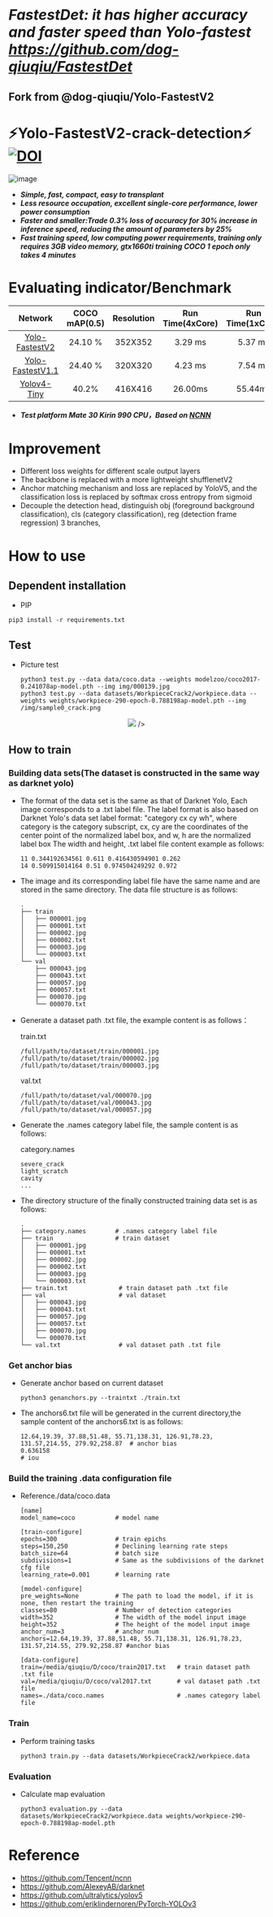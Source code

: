# ***FastestDet: it has higher accuracy and faster speed than Yolo-fastest https://github.com/dog-qiuqiu/FastestDet***
## Fork from @dog-qiuqiu/Yolo-FastestV2
# :zap:Yolo-FastestV2-crack-detection:zap:[![DOI](https://zenodo.org/badge/386585431.svg)](https://zenodo.org/badge/latestdoi/386585431)
![image](https://github.com/zero19970/Yolo-FastestV2-crack-dectection/blob/main/img/demo.png)
* ***Simple, fast, compact, easy to transplant***
* ***Less resource occupation, excellent single-core performance, lower power consumption***
* ***Faster and smaller:Trade 0.3% loss of accuracy for 30% increase in inference speed, reducing the amount of parameters by 25%***
* ***Fast training speed, low computing power requirements, training only requires 3GB video memory, gtx1660ti training COCO 1 epoch only takes 4 minutes***
# Evaluating indicator/Benchmark
Network|COCO mAP(0.5)|Resolution|Run Time(4xCore)|Run Time(1xCore)|FLOPs(G)|Params(M)
:---:|:---:|:---:|:---:|:---:|:---:|:---:
[Yolo-FastestV2](https://github.com/dog-qiuqiu/Yolo-FastestV2/tree/main/modelzoo)|24.10 %|352X352|3.29 ms|5.37 ms|0.212|0.25M
[Yolo-FastestV1.1](https://github.com/dog-qiuqiu/Yolo-Fastest/tree/master/ModelZoo/yolo-fastest-1.1_coco)|24.40 %|320X320|4.23 ms|7.54 ms|0.252|0.35M
[Yolov4-Tiny](https://raw.githubusercontent.com/AlexeyAB/darknet/master/cfg/yolov4-tiny.cfg)|40.2%|416X416|26.00ms|55.44ms|6.9|5.77M

* ***Test platform Mate 30 Kirin 990 CPU，Based on [NCNN](https://github.com/Tencent/ncnn)***
# Improvement
* Different loss weights for different scale output layers
* The backbone is replaced with a more lightweight shufflenetV2
* Anchor matching mechanism and loss are replaced by YoloV5, and the classification loss is replaced by softmax cross entropy from sigmoid
* Decouple the detection head, distinguish obj (foreground background classification), cls (category classification), reg (detection frame regression) 3 branches,  
# How to use
## Dependent installation
  * PIP
  ```
  pip3 install -r requirements.txt
  ```
## Test
* Picture test
  ```
  python3 test.py --data data/coco.data --weights modelzoo/coco2017-0.241078ap-model.pth --img img/000139.jpg
  python3 test.py --data datasets/WorkpieceCrack2/workpiece.data --weights weights/workpiece-290-epoch-0.788198ap-model.pth --img /img/sample0_crack.png
  ```
<div align=center>
<img src="https://github.com/zero19970/Yolo-FastestV2-crack-dectection/blob/main/img/sample12_crack_result.png"> />
</div>

## How to train
### Building data sets(The dataset is constructed in the same way as darknet yolo)
* The format of the data set is the same as that of Darknet Yolo, Each image corresponds to a .txt label file. The label format is also based on Darknet Yolo's data set label format: "category cx cy wh", where category is the category subscript, cx, cy are the coordinates of the center point of the normalized label box, and w, h are the normalized label box The width and height, .txt label file content example as follows:
  ```
  11 0.344192634561 0.611 0.416430594901 0.262
  14 0.509915014164 0.51 0.974504249292 0.972
  ```
* The image and its corresponding label file have the same name and are stored in the same directory. The data file structure is as follows:
  ```
  .
  ├── train
  │   ├── 000001.jpg
  │   ├── 000001.txt
  │   ├── 000002.jpg
  │   ├── 000002.txt
  │   ├── 000003.jpg
  │   └── 000003.txt
  └── val
      ├── 000043.jpg
      ├── 000043.txt
      ├── 000057.jpg
      ├── 000057.txt
      ├── 000070.jpg
      └── 000070.txt
  ```
* Generate a dataset path .txt file, the example content is as follows：
  
  train.txt
  ```
  /full/path/to/dataset/train/000001.jpg
  /full/path/to/dataset/train/000002.jpg
  /full/path/to/dataset/train/000003.jpg
  ```
  val.txt
  ```
  /full/path/to/dataset/val/000070.jpg
  /full/path/to/dataset/val/000043.jpg
  /full/path/to/dataset/val/000057.jpg
  ```
* Generate the .names category label file, the sample content is as follows:
 
  category.names
  ```
  severe_crack
  light_scratch
  cavity
  ...
  
  ```
* The directory structure of the finally constructed training data set is as follows:
  ```
  .
  ├── category.names        # .names category label file
  ├── train                 # train dataset
  │   ├── 000001.jpg
  │   ├── 000001.txt
  │   ├── 000002.jpg
  │   ├── 000002.txt
  │   ├── 000003.jpg
  │   └── 000003.txt
  ├── train.txt              # train dataset path .txt file
  ├── val                    # val dataset
  │   ├── 000043.jpg
  │   ├── 000043.txt
  │   ├── 000057.jpg
  │   ├── 000057.txt
  │   ├── 000070.jpg
  │   └── 000070.txt
  └── val.txt                # val dataset path .txt file

  ```
### Get anchor bias
* Generate anchor based on current dataset
  ```
  python3 genanchors.py --traintxt ./train.txt
  ```
* The anchors6.txt file will be generated in the current directory,the sample content of the anchors6.txt is as follows:
  ```
  12.64,19.39, 37.88,51.48, 55.71,138.31, 126.91,78.23, 131.57,214.55, 279.92,258.87  # anchor bias
  0.636158                                                                             # iou
  ```
### Build the training .data configuration file
* Reference./data/coco.data
  ```
  [name]
  model_name=coco           # model name

  [train-configure]
  epochs=300                # train epichs
  steps=150,250             # Declining learning rate steps
  batch_size=64             # batch size
  subdivisions=1            # Same as the subdivisions of the darknet cfg file
  learning_rate=0.001       # learning rate

  [model-configure]
  pre_weights=None          # The path to load the model, if it is none, then restart the training
  classes=80                # Number of detection categories
  width=352                 # The width of the model input image
  height=352                # The height of the model input image
  anchor_num=3              # anchor num
  anchors=12.64,19.39, 37.88,51.48, 55.71,138.31, 126.91,78.23, 131.57,214.55, 279.92,258.87 #anchor bias

  [data-configure]
  train=/media/qiuqiu/D/coco/train2017.txt   # train dataset path .txt file
  val=/media/qiuqiu/D/coco/val2017.txt       # val dataset path .txt file 
  names=./data/coco.names                    # .names category label file
  ```
### Train
* Perform training tasks
  ```
  python3 train.py --data datasets/WorkpieceCrack2/workpiece.data
  ```
### Evaluation
* Calculate map evaluation
  ```
  python3 evaluation.py --data datasets/WorkpieceCrack2/workpiece.data weights/workpiece-290-epoch-0.788198ap-model.pth
  ```

# Reference
* https://github.com/Tencent/ncnn
* https://github.com/AlexeyAB/darknet
* https://github.com/ultralytics/yolov5
* https://github.com/eriklindernoren/PyTorch-YOLOv3
